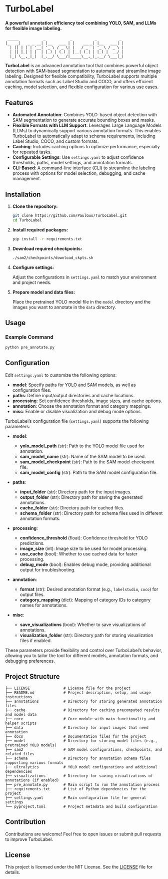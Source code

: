 # TurboLabel

#### A powerful annotation efficiency tool combining YOLO, SAM, and LLMs for flexible image labeling.

```
 _____           _           _          _          _
|_   _|   _ _ __| |__   ___ | |    __ _| |__   ___| |
  | || | | | '__| '_ \ / _ \| |   / _` | '_ \ / _ \ |
  | || |_| | |  | |_) | (_) | |__| (_| | |_) |  __/ |
  |_| \__,_|_|  |_.__/ \___/|_____\__,_|_.__/ \___|_|
```

**TurboLabel** is an advanced annotation tool that combines powerful object detection with SAM-based segmentation to automate and streamline image labeling. Designed for flexible compatibility, TurboLabel supports multiple annotation formats such as Label Studio and COCO, and offers efficient caching, model selection, and flexible configuration for various use cases.

## Features

- **Automated Annotation**: Combines YOLO-based object detection with SAM segmentation to generate accurate bounding boxes and masks.
- **Flexible Formats with LLM Support**: Leverages Large Language Models (LLMs) to dynamically support various annotation formats. This enables TurboLabel to automatically adapt to schema requirements, including Label Studio, COCO, and custom formats.
- **Caching**: Includes caching options to optimize performance, especially for repeated tasks.
- **Configurable Settings**: Use `settings.yaml` to adjust confidence thresholds, paths, model settings, and annotation formats.
- **CLI-Based**: A command-line interface (CLI) to streamline the labeling process with options for model selection, debugging, and cache management.

## Installation

1. **Clone the repository:**

   ```bash
   git clone https://github.com/PaulGuo/TurboLabel.git
   cd TurboLabel
   ```

2. **Install required packages:**

   ```bash
   pip install -r requirements.txt
   ```

3. **Download required checkpoints:**

   ```bash
   ./sam2/checkpoints/download_ckpts.sh
   ```

4. **Configure settings:**

   Adjust the configurations in `settings.yaml` to match your environment and project needs. 

5. **Prepare model and data files:**

   Place the pretrained YOLO model file in the `model` directory and the images you want to annotate in the `data` directory.

## Usage

### Example Command

```bash
python pre_annotate.py
```

## Configuration

Edit `settings.yaml` to customize the following options:

- **model**: Specify paths for YOLO and SAM models, as well as configuration files.
- **paths**: Define input/output directories and cache locations.
- **processing**: Set confidence thresholds, image sizes, and cache options.
- **annotation**: Choose the annotation format and category mappings.
- **misc**: Enable or disable visualization and debug mode options.

TurboLabel’s configuration file (`settings.yaml`) supports the following parameters:

- **model**: 
  - **yolo_model_path** (str): Path to the YOLO model file used for annotation.
  - **sam_model_name** (str): Name of the SAM model to be used.
  - **sam_model_checkpoint** (str): Path to the SAM model checkpoint file.
  - **sam_model_config** (str): Path to the SAM model configuration file.

- **paths**: 
  - **input_folder** (str): Directory path for the input images.
  - **output_folder** (str): Directory path for saving the generated annotations.
  - **cache_folder** (str): Directory path for cached files.
  - **schema_folder** (str): Directory path for schema files used in different annotation formats.

- **processing**: 
  - **confidence_threshold** (float): Confidence threshold for YOLO predictions.
  - **image_size** (int): Image size to be used for model processing.
  - **use_cache** (bool): Whether to use cached data for faster processing.
  - **debug_mode** (bool): Enables debug mode, providing additional output for troubleshooting.

- **annotation**:
  - **format** (str): Desired annotation format (e.g., `labelstudio`, `coco`) for output files.
  - **category_mapping** (dict): Mapping of category IDs to category names for annotations.

- **misc**: 
  - **save_visualizations** (bool): Whether to save visualizations of annotations.
  - **visualization_folder** (str): Directory path for storing visualization files if enabled.

These parameters provide flexibility and control over TurboLabel’s behavior, allowing you to tailor the tool for different models, annotation formats, and debugging preferences.

## Project Structure

```
├── LICENSE               # License file for the project
├── README.md             # Project description, setup, and usage instructions
├── annotations           # Directory for storing generated annotation files
├── cache                 # Directory for caching precomputed results and model data
├── core                  # Core module with main functionality and helper scripts
├── data                  # Directory for input images that need annotation
├── docs                  # Documentation files for the project
├── model                 # Directory for storing model files (e.g., pretrained YOLO models)
├── sam2                  # SAM model configurations, checkpoints, and related files
├── schema                # Directory for annotation schema files supporting various formats
├── ultralytics           # YOLO model configurations and additional dependencies
├── visualizations        # Directory for saving visualizations of annotations (if enabled)
├── pre_annotate.py       # Main script to run the annotation process
├── requirements.txt      # List of Python dependencies for the project
├── settings.yaml         # Main configuration file for general settings
└── pyproject.toml        # Project metadata and build configuration
```

## Contribution

Contributions are welcome! Feel free to open issues or submit pull requests to improve TurboLabel.

## License

This project is licensed under the MIT License. See the [LICENSE](LICENSE) file for details.